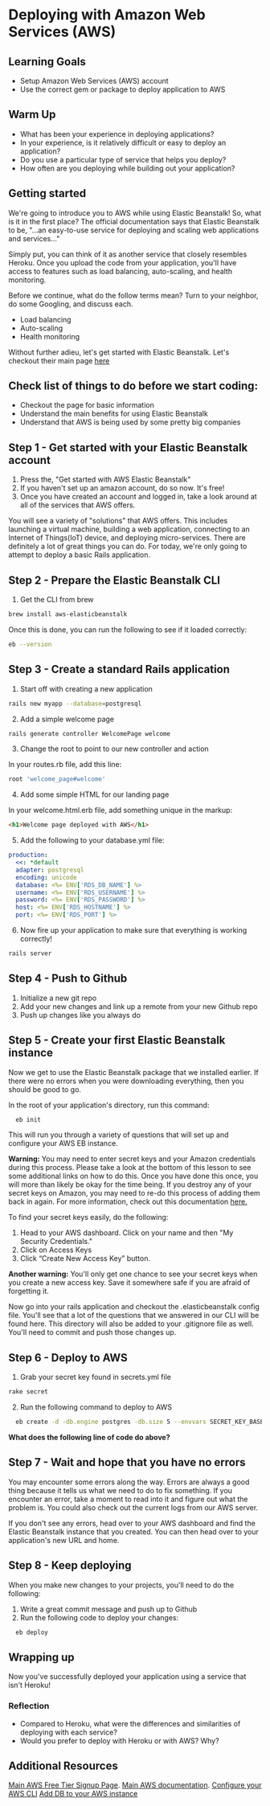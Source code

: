 # Deploying with Amazon Web Services (AWS)

## Learning Goals

* Setup Amazon Web Services (AWS) account
* Use the correct gem or package to deploy application to AWS

## Warm Up

* What has been your experience in deploying applications?
* In your experience, is it relatively difficult or easy to deploy an application?
* Do you use a particular type of service that helps you deploy?
* How often are you deploying while building out your application?

## Getting started

We're going to introduce you to AWS while using Elastic Beanstalk! So, what is it in the first place? The official documentation says that Elastic Beanstalk to be, "...an easy-to-use service for deploying and scaling web applications and services..."

Simply put, you can think of it as another service that closely resembles Heroku. Once you upload the code from your application, you'll have access to features such as load balancing, auto-scaling, and health monitoring.

Before we continue, what do the follow terms mean? Turn to your neighbor, do some Googling, and discuss each.  

* Load balancing
* Auto-scaling
* Health monitoring

Without further adieu, let's get started with Elastic Beanstalk. Let's checkout their main page [here](https://aws.amazon.com/elasticbeanstalk/)

## Check list of things to do before we start coding:

* Checkout the page for basic information
* Understand the main benefits for using Elastic Beanstalk
* Understand that AWS is being used by some pretty big companies


## Step 1 - Get started with your Elastic Beanstalk account

1. Press the, "Get started with AWS Elastic Beanstalk"
2. If you haven't set up an amazon account, do so now. It's free!
3. Once you have created an account and logged in, take a look around at all of the services that AWS offers.

You will see a variety of "solutions" that AWS offers. This includes launching a virtual machine, building a web application, connecting to an Internet of Things(IoT) device, and deploying micro-services. There are definitely a lot of great things you can do. For today, we're only going to attempt to deploy a basic Rails application.

## Step 2 - Prepare the Elastic Beanstalk CLI

1. Get the CLI from brew

```bash
brew install aws-elasticbeanstalk
```

Once this is done, you can run the following to see if it loaded correctly:
```bash
eb --version
```

## Step 3 - Create a standard Rails application

1. Start off with creating a new application

```bash
rails new myapp --database=postgresql  
```

2. Add a simple welcome page

```bash
rails generate controller WelcomePage welcome
```

3. Change the root to point to our new controller and action

In your routes.rb file, add this line:

```ruby
root 'welcome_page#welcome'  
```

4. Add some simple HTML for our landing page

In your welcome.html.erb file, add something unique in the markup:

```html
<h1>Welcome page deployed with AWS</h1>
```

5. Add the following to your database.yml file:

```yaml
production:
  <<: *default
  adapter: postgresql
  encoding: unicode
  database: <%= ENV['RDS_DB_NAME'] %>
  username: <%= ENV['RDS_USERNAME'] %>
  password: <%= ENV['RDS_PASSWORD'] %>
  host: <%= ENV['RDS_HOSTNAME'] %>
  port: <%= ENV['RDS_PORT'] %>
```

6. Now fire up your application to make sure that everything is working correctly!

```bash
rails server
```

## Step 4 - Push to Github
1. Initialize a new git repo
2. Add your new changes and link up a remote from your new Github repo
3. Push up changes like you always do

## Step 5 - Create your first Elastic Beanstalk instance

Now we get to use the Elastic Beanstalk package that we installed earlier. If there were no errors when you were downloading everything, then you should be good to go.

In the root of your application's directory, run this command:

```bash
  eb init
```

This will run you through a variety of questions that will set up and configure your AWS EB instance.

**Warning:** You may need to enter secret keys and your Amazon credentials during this process. Please take a look at the bottom of this lesson to see some additional links on how to do this. Once you have done this once, you will more than likely be okay for the time being. If you destroy any of your secret keys on Amazon, you may need to re-do this process of adding them back in again. For more information, check out this documentation [here.](https://docs.aws.amazon.com/elasticbeanstalk/latest/dg/eb-cli3-configuration.html)

To find your secret keys easily, do the following:

1. Head to your AWS dashboard. Click on your name and then "My Security Credentials."
2. Click on Access Keys
3. Click “Create New Access Key” button.

**Another warning:** You'll only get one chance to see your secret keys when you create a new access key. Save it somewhere safe if you are afraid of forgetting it.

Now go into your rails application and checkout the .elasticbeanstalk config file. You'll see that a lot of the questions that we answered in our CLI will be found here. This directory will also be added to your .gitignore file as well. You'll need to commit and push those changes up.

## Step 6 - Deploy to AWS

1. Grab your secret key found in secrets.yml file

```bash
rake secret
```

2. Run the following command to deploy to AWS
```bash
  eb create -d -db.engine postgres -db.size 5 --envvars SECRET_KEY_BASE=USE_YOUR_SECRET
```

**What does the following line of code do above?**

## Step 7 - Wait and hope that you have no errors

You may encounter some errors along the way. Errors are always a good thing because it tells us what we need to do to fix something. If you encounter an error, take a moment to read into it and figure out what the problem is. You could also check out the current logs from our AWS server.

If you don't see any errors, head over to your AWS dashboard and find the Elastic Beanstalk instance that you created. You can then head over to your application's new URL and home.

## Step 8 - Keep deploying

When you make new changes to your projects, you'll need to do the following:
1. Write a great commit message and push up to Github
2. Run the following code to deploy your changes:

```bash
  eb deploy
```

## Wrapping up

Now you've successfully deployed your application using a service that isn't Heroku!

### Reflection

* Compared to Heroku, what were the differences and similarities of deploying with each service?
* Would you prefer to deploy with Heroku or with AWS? Why?


## Additional Resources

[Main AWS Free Tier Signup Page](https://aws.amazon.com/free/).
[Main AWS documentation](https://aws.amazon.com/elasticbeanstalk/).
[Configure your AWS CLI](https://docs.aws.amazon.com/elasticbeanstalk/latest/dg/eb-cli3-configuration.html)
[Add DB to your AWS instance](https://docs.aws.amazon.com/elasticbeanstalk/latest/dg/using-features.managing.db.html)
